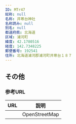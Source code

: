 ```yaml
---
ID: MTr47
総称: null
名称: 井寒台神社
名称読み: null
別名: null
都道府県: 北海道
区域: 浦河町
緯度: 42.1780516
経度: 142.7348225
郵便番号: 192541
住所: 北海道浦河郡浦河町井寒台１８７
---
```


## その他

### 参考URL

| URL | 説明          |
| --- | ------------- |
|     | OpenStreetMap |
